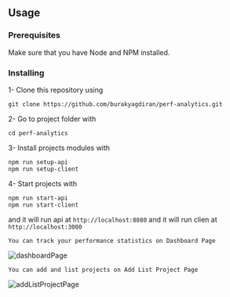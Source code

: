 ## Usage

### Prerequisites

Make sure that you have Node and NPM installed.

### Installing

1- Clone this repository using

```
git clone https://github.com/burakyagdiran/perf-analytics.git
```

2- Go to project folder with

```
cd perf-analytics
```

3- Install projects modules with

```
npm run setup-api
npm run setup-client
```

4- Start projects with

```
npm run start-api
npm run start-client
```

and it will run api at `http://localhost:8080`
and it will run clien at `http://localhost:3000`

```
You can track your performance statistics on Dashboard Page
```

![dashboardPage](https://user-images.githubusercontent.com/31351175/93127365-6d92e880-f6d6-11ea-936b-48fe485df73b.png)

```
You can add and list projects on Add List Project Page
```

![addListProjectPage](https://user-images.githubusercontent.com/31351175/93127769-26f1be00-f6d7-11ea-96da-3ed3d1f3e5aa.png)
